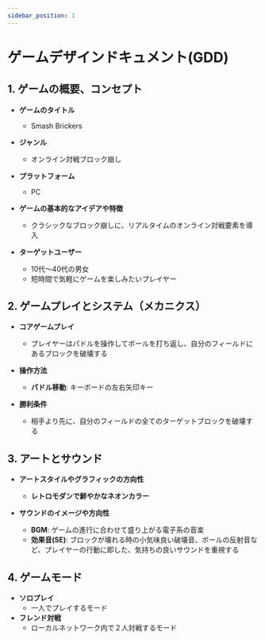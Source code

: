 ```yaml
---
sidebar_position: 1
---
```


# ゲームデザインドキュメント(GDD)


## 1. ゲームの概要、コンセプト
 
- **ゲームのタイトル**
  - Smash Brickers

- **ジャンル**
  - オンライン対戦ブロック崩し

- **プラットフォーム**
  - PC

- **ゲームの基本的なアイデアや特徴**
  - クラシックなブロック崩しに、リアルタイムのオンライン対戦要素を導入

- **ターゲットユーザー**
  - 10代〜40代の男女
  - 短時間で気軽にゲームを楽しみたいプレイヤー

## 2. ゲームプレイとシステム（メカニクス）

- **コアゲームプレイ**
  - プレイヤーはパドルを操作してボールを打ち返し、自分のフィールドにあるブロックを破壊する

- **操作方法**
  - **パドル移動**: キーボードの左右矢印キー

- **勝利条件**
  - 相手より先に、自分のフィールドの全てのターゲットブロックを破壊する

## 3. アートとサウンド

- **アートスタイルやグラフィックの方向性**
  - **レトロモダンで鮮やかなネオンカラー**

- **サウンドのイメージや方向性**
  - **BGM**: ゲームの進行に合わせて盛り上がる電子系の音楽
  - **効果音(SE)**: ブロックが壊れる時の小気味良い破壊音、ボールの反射音など、プレイヤーの行動に即した、気持ちの良いサウンドを重視する

## 4. ゲームモード

-   **ソロプレイ**
    -   一人でプレイするモード
-   **フレンド対戦**
    -   ローカルネットワーク内で２人対戦するモード
